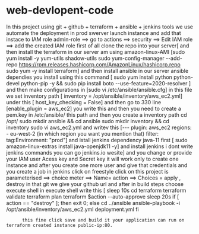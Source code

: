 # web-devlopent-code
In this project using git + github + terraform + ansible + jenkins tools we use automate the deployment in prod swerver
launch instance and add that instace to IAM role admin-role ==> go to actions  ==> security ==> Edit IAM role ==> add the created IAM role
first of all clone the repo into your server[
and then install the terraform in our server am using amazon-linux-AMI
        [sudo yum install -y yum-utils shadow-utils
          sudo yum-config-manager --add-repo https://rpm.releases.hashicorp.com/AmazonLinux/hashicorp.repo
           sudo yum -y install terraform]
and then install ansible in our server
 ansible dependies you install using this command [ sudo yum install python python-devel python-pip -y && sudo pip install boto --use-feature=2020-resolver ]
 and then make configurations in [sudo vi /etc/ansible/ansible.cfg]
                        in this file we set inventory path [ inventory     = /opt/ansible/inventory/aws_ec2.yml] under this 
                                                           [ host_key_checking = False] and then go to  330 line
                                                            [enable_plugin  = aws_ec2] you write this
  and then you need to create a pem.key in /etc/ansible/ this path 
  and then you create a inventory path cd /opt/
                                     sudo mkdir ansible && cd ansible
                                     sudo mkdir inventory && cd inventory
                                     sudo vi aws_ec2.yml and writev this 
                                                        [---
                                                         plugin: aws_ec2
                                                         regions:
                                                           - eu-west-2 (in which region you want you mention that)
                                                         filter:
                                                           tag:Environment: "prod"]
  and istall jenkins dependency java-11 first [ sudo amazon-linux-extras install java-openjdk11 -y] and install jenkins i dont write jenkins commands you can go jenkins.io wesite]
  and you change or provide your IAM user Acess key and Secret key it will work only to create one instance and after you create one more user and give that credentials
  and you create a job in jenkins
      click on freestyle
      click on this project is parameterised ==> choice meter ==> Name= action ==> Choices = apply , destroy
      in that git we give your github url
      and after in build steps choose execute shell
        in execute shell write this 
        [ sleep 10s
          cd terraform
          terraform validate
          terraform plan
          terraform $action --auto-approve
          sleep 20s
          if [ action == "destroy" ]; then
               exit 0;
          else
               cd ../ansible
               ansible-playbook -i /opt/ansible/inventory/aws_ec2.yml deployment.yml
          fi
          
          
          this fine click save and build it your application can run on  terraform created instance public-ip:80.
